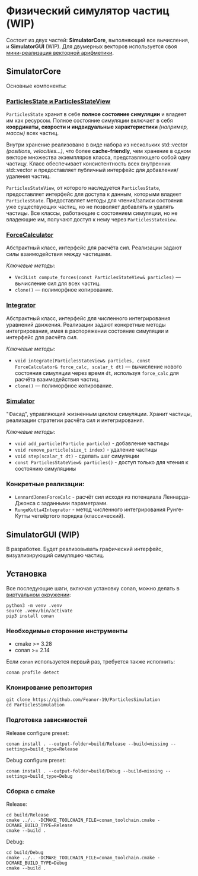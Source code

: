 # Физический симулятор частиц (WIP)

Состоит из двух частей: **SimulatorCore**, выполняющий все вычисления, и **SimulatorGUI** (WIP). Для двумерных векторов используется своя [мини-реализация векторной арифметики](SimulatorCore/inc/utilities.hpp).

## SimulatorCore

Основные компоненты:

### [ParticlesState и ParticlesStateView](SimulatorCore/inc/particles_state.hpp)

`ParticlesState` хранит в себе **полное состояние симуляции** и владеет им как ресурсом. Полное состояние симуляции включает в себя **координаты, скорости и индвидуальные характеристики** _(например, массы)_ всех частиц. 

Внутри хранение реализовано в виде набора из нескольких std::vector _(positions, velocities...)_, что более **cache-friendly**, чем хранение в одном векторе множества экземпляров класса, представляющего собой одну частицу. Класс обеспечивает консистентность всех внутренних std::vector и предоставляет публичный интерфейс для добавления/удаления частиц. 

`ParticlesStateView`, от которого наследуется `ParticlesState`, предоставляет интерфейс для доступа к данным, которыми владеет `ParticlesState`. Предоставляет методы для чтения/записи состояния уже существующих частиц, но не позволяет добавлять и удалять частицы. Все классы, работающие с состоянием симуляции, но не владеющие им, получают доступ к нему через `ParticlesStateView`.

### [ForceCalculator](SimulatorCore/inc/simulator.hpp)

Абстрактный класс, интерфейс для расчёта сил. Реализации задают силы взаимодействия между частицами. 

*Ключевые методы*:  
- `Vec2List compute_forces(const ParticlesStateView& particles)` — вычисление сил для всех частиц.  
- `clone()` — полиморфное копирование.

### [Integrator](SimulatorCore/inc/simulator.hpp)

Абстрактный класс, интерфейс для численного интегрирования уравнений движения. Реализации задают конкретные методы интегрирования, имея в распоряжении состояние симуляции и интерфейс для расчёта сил.

*Ключевые методы*:  
- `void integrate(ParticlesStateView& particles, const ForceCalculator& force_calc, scalar_t dt)` — вычисление нового состояния симуляции через время `dt`, используя `force_calc` для расчёта взаимодействия частиц.
- `clone()` — полиморфное копирование.

### [Simulator](SimulatorCore/inc/simulator.hpp)

"Фасад", управляющий жизненным циклом симуляции. Хранит частицы, реализации стратегии расчёта сил и интегрирования. 

*Ключевые методы*:
- `void add_particle(Particle particle)` - добавление частицы
- `void remove_particle(size_t index)` - удаление частицы
- `void step(scalar_t dt)` - сделать шаг симуляции
- `const ParticlesStateView& particles()` - доступ только для чтения к состоянию симуляцииы

### Конкретные реализации:

- `LennardJonesForceCalc` - расчёт сил исходя из потенциала Леннарда-Джонса с заданными параметрами.
- `RungeKutta4Integrator` - метод численного интегрирования Рунге-Кутты четвёртого порядка (классический).

## SimulatorGUI (WIP)

В разработке. Будет реализовывать графический интерфейс, визуализирующий симуляцию частиц. 

## Установка

Все последующие шаги, включая установку conan, можно делать в [виртуальном окружении](https://docs.python.org/3/library/venv.html):

```
python3 -m venv .venv
source .venv/bin/activate
pip3 install conan
```

### Необходимые сторонние инструменты

- cmake >= 3.28
- conan >= 2.14

Если `conan` используется первый раз, требуется также исполнить: 
```
conan profile detect
```

### Клонирование репозитория

```
git clone https://github.com/Feanor-19/ParticlesSimulation
cd ParticlesSimulation
```

### Подготовка зависимостей

Release configure preset:
```
conan install . --output-folder=build/Release --build=missing --settings=build_type=Release
```

Debug configure preset:
```
conan install . --output-folder=build/Debug --build=missing --settings=build_type=Debug
```

### Сборка с cmake

Release:
```
cd build/Release
cmake ../.. -DCMAKE_TOOLCHAIN_FILE=conan_toolchain.cmake -DCMAKE_BUILD_TYPE=Release
cmake --build .
```

Debug:
```
cd build/Debug
cmake ../.. -DCMAKE_TOOLCHAIN_FILE=conan_toolchain.cmake -DCMAKE_BUILD_TYPE=Debug
cmake --build .
```